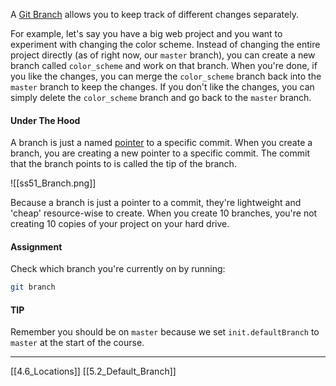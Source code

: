 A [Git Branch](https://git-scm.com/book/en/v2/Git-Branching-Branches-in-a-Nutshell) allows you to keep track of different changes separately. 

For example, let's say you have a big web project and you want to experiment with changing the color scheme. 
Instead of changing the entire project directly (as of right now, our ```master``` branch), you can create a new branch called ```color_scheme``` and work on that branch. 
When you're done, if you like the changes, you can merge the ```color_scheme``` branch back into the ```master``` branch to keep the changes. 
If you don't like the changes, you can simply delete the ```color_scheme``` branch and go back to the ```master``` branch.

#### Under The Hood
A branch is just a named [pointer](https://en.wikipedia.org/wiki/Pointer_(computer_programming)#:~:text=A%20pointer%20is%20a%20programming,than%20storing%20the%20data%20itself.) to a specific commit. 
When you create a branch, you are creating a new pointer to a specific commit. 
The commit that the branch points to is called the tip of the branch.

![[ss51_Branch.png]]

Because a branch is just a pointer to a commit, they're lightweight and 'cheap' resource-wise to create. 
When you create 10 branches, you're not creating 10 copies of your project on your hard drive. 

#### Assignment
Check which branch you're currently on by running: 
``` bash
git branch
```

#### TIP
Remember you should be on ```master``` because we set ```init.defaultBranch``` to ```master``` at the start of the course.

---
[[4.6_Locations]]
[[5.2_Default_Branch]] 